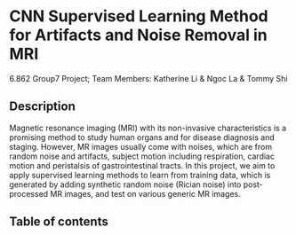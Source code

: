 # CNN Supervised Learning Method for Artifacts and Noise Removal in MRI
6.862 Group7 Project; Team Members: Katherine Li & Ngoc La & Tommy Shi
## Description
Magnetic resonance imaging (MRI) with its non-invasive characteristics is a promising method to study human organs and for disease diagnosis and staging. However, MR images usually come with noises, which are from random noise and artifacts, subject motion including respiration, cardiac motion and peristalsis of gastrointestinal tracts. In this project, we aim to apply supervised learning methods to learn from training data, which is generated by adding synthetic random noise (Rician noise) into post-processed MR images, and test on various generic MR images.

## Table of contents

